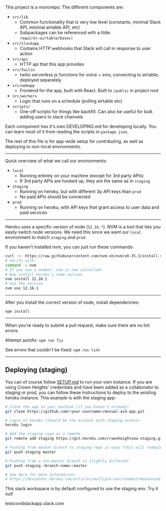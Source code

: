 This project is a monorepo. The different components are:
- `src/lib`
  - Common functionality that is very low level (constants, minimal Slack API, minimal airtable API, etc)
  - Subpackages can be referenced with a tilde: `require(~airtable/bases)`
- `src/slackapp`
  - Contains HTTP webhooks that Slack will call in response to user action 
- `src/api`
  - HTTP api that this app provides
- `src/twilio`
  - twilio serverless js functions for voice + sms, connecting to airtable; deployed separately  
- `src/webapp`
  - Frontend for the app, built with React. Built to `/public` in project root
- `src/workers`
  - Logic that runs on a schedule (polling airtable etc) 
- `scripts/`
  - One-off scripts for things like backfill. Can also be useful for bulk adding users to slack channels

Each component has it's own DEVELOPING.md for developing locally. You can learn most of it from reading the scripts in `package.json`.


The rest of this file is for app-wide setup for contributing, as well as deploying to non-local environments.
_____________

Quick overview of what we call our environments:

- `local`
  - Running entirely on your machine (except for 3rd party APIs)
  - If 3rd party APIs are hooked up, they are the same as in `staging`
- `staging`
  - Running on heroku, but with different 3p API keys than `prod` 
  - No paid APIs should be connected 
- `prod`
  - Running on heroku, with API keys that grant access to user data and paid services 
_____________

Heroku uses a specific version of node (`12.16.*`). NVM is a tool that lets you easily switch node versions.
We need this since we want our `local` environment to match `staging` and `prod`

If you haven't installed nvm, you can just run these commands:
```bash
curl -o- https://raw.githubusercontent.com/nvm-sh/nvm/v0.35.3/install.sh | bash
# Verify with:
command -v nvm
# If you see a number, nvm is now installed!
# Now install heroku's node version
nvm install 12.16.1
# Use the version
nvm use 12.16.1
```
_____________

After you install the correct version of node, install dependencies:

`npm install`
_____________

When you're ready to submit a pull request, make sure there are no lint errors:

Attempt autofix: `npm run fix`

See errors that couldn't be fixed: `npm run lint`
______________

## Deploying (staging)

You can of course follow [SETUP.md](SETUP.md) to run your own instance. If you are using Crown Heights' credentials
and have been added as a collaborator to staging or prod, you can follow these instructions to deploy to the
existing heroku instance. This example is with the staging app:

```bash
# Clone the app to your machine (if you haven't already)
git clone https://github.com/<your-username>/mutual-aid-app.git

# Login to heroku (should be the account with staging access)
heroku login

# Add the staging repo as a remote
git remote add staging https://git.heroku.com/crownheightsma-staging.git

# Pushing from master branch to staging repo is easy (this will redeploy staging app)
git push staging master

# Pushing from a non-master branch is slightly different
git push staging <branch-name>:master

# See here for more information:
# https://devcenter.heroku.com/articles/multiple-environments#advanced-linking-local-branches-to-remote-apps
```
This slack workspace is by default configured to use the staging env. Try it out!

testcovidslackapp.slack.com
